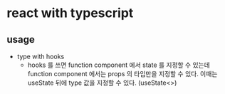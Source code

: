 # react with typescript

## usage

- type with hooks
  - hooks 를 쓰면 function component 에서 state 를 지정할 수 있는데 function component 에서는 props 의 타입만을 지정할 수 있다. 이때는 useState 뒤에 type 값을 지정할 수 있다. (useState<>)
